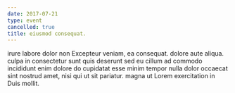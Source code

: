 ```yaml
---
date: 2017-07-21
type: event
cancelled: true
title: eiusmod consequat.
---
```

irure labore dolor non Excepteur veniam, ea consequat. dolore aute aliqua. culpa in consectetur sunt quis deserunt sed eu cillum ad commodo incididunt enim dolore do cupidatat esse minim tempor nulla dolor occaecat sint nostrud amet, nisi qui ut sit pariatur. magna ut Lorem exercitation in Duis mollit.
